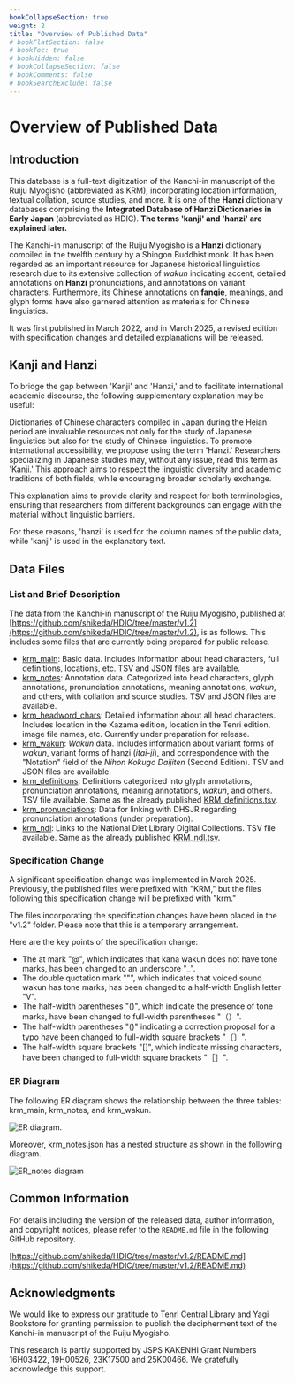 ```yaml
---
bookCollapseSection: true
weight: 2
title: "Overview of Published Data"
# bookFlatSection: false
# bookToc: true
# bookHidden: false
# bookCollapseSection: false
# bookComments: false
# bookSearchExclude: false
---
```



# Overview of Published Data

## Introduction

This database is a full-text digitization of the Kanchi-in manuscript of the Ruiju Myogisho (abbreviated as KRM), incorporating location information, textual collation, source studies, and more. It is one of the **Hanzi** dictionary databases comprising the **Integrated Database of Hanzi Dictionaries in Early Japan** (abbreviated as HDIC). **The terms 'kanji' and 'hanzi' are explained later.**

The Kanchi-in manuscript of the Ruiju Myogisho is a **Hanzi** dictionary compiled in the twelfth century by a Shingon Buddhist monk. It has been regarded as an important resource for Japanese historical linguistics research due to its extensive collection of *wakun* indicating accent, detailed annotations on **Hanzi** pronunciations, and annotations on variant characters. Furthermore, its Chinese annotations on **fanqie**, meanings, and glyph forms have also garnered attention as materials for Chinese linguistics.

It was first published in March 2022, and in March 2025, a revised edition with specification changes and detailed explanations will be released.


## Kanji and Hanzi

To bridge the gap between 'Kanji' and 'Hanzi,' and to facilitate international academic discourse, the following supplementary explanation may be useful:

Dictionaries of Chinese characters compiled in Japan during the Heian period are invaluable resources not only for the study of Japanese linguistics but also for the study of Chinese linguistics. To promote international accessibility, we propose using the term 'Hanzi.' Researchers specializing in Japanese studies may, without any issue, read this term as 'Kanji.' This approach aims to respect the linguistic diversity and academic traditions of both fields, while encouraging broader scholarly exchange.

This explanation aims to provide clarity and respect for both terminologies, ensuring that researchers from different backgrounds can engage with the material without linguistic barriers.

For these reasons, 'hanzi' is used for the column names of the public data, while 'kanji' is used in the explanatory text.

## Data Files

### List and Brief Description

The data from the Kanchi-in manuscript of the Ruiju Myogisho, published at [https://github.com/shikeda/HDIC/tree/master/v1.2](https://github.com/shikeda/HDIC/tree/master/v1.2), is as follows. This includes some files that are currently being prepared for public release.

- [krm_main](./02-01-main/): Basic data. Includes information about head characters, full definitions, locations, etc. TSV and JSON files are available.
- [krm_notes](./02-02-notes): Annotation data. Categorized into head characters, glyph annotations, pronunciation annotations, meaning annotations, *wakun*, and others, with collation and source studies. TSV and JSON files are available.
- [krm_headword_chars](./02-03-headword-chars/): Detailed information about all head characters. Includes location in the Kazama edition, location in the Tenri edition, image file names, etc. Currently under preparation for release.
- [krm_wakun](./02-04-wakun/): *Wakun* data. Includes information about variant forms of *wakun*, variant forms of hanzi (*itai-ji*), and correspondence with the "Notation" field of the *Nihon Kokugo Daijiten* (Second Edition). TSV and JSON files are available.
- [krm_definitions](./02-05-definitions/): Definitions categorized into glyph annotations, pronunciation annotations, meaning annotations, *wakun*, and others. TSV file available. Same as the already published [KRM_definitions.tsv](https://github.com/shikeda/HDIC/KRM_definitions.tsv).
- [krm_pronunciations](./02-06-pronunciations/): Data for linking with DHSJR regarding pronunciation annotations (under preparation).
- [krm_ndl](./02-07-ndl/): Links to the National Diet Library Digital Collections. TSV file available. Same as the already published [KRM_ndl.tsv](https://github.com/shikeda/HDIC/KRM_ndl.tsv).


### Specification Change

A significant specification change was implemented in March 2025. Previously, the published files were prefixed with "KRM," but the files following this specification change will be prefixed with "krm."

The files incorporating the specification changes have been placed in the "v1.2" folder. Please note that this is a temporary arrangement.

Here are the key points of the specification change:

- The at mark "@", which indicates that kana wakun does not have tone marks, has been changed to an underscore "_".
- The double quotation mark """, which indicates that voiced sound wakun has tone marks, has been changed to a half-width English letter "V".
- The half-width parentheses "()", which indicate the presence of tone marks, have been changed to full-width parentheses "（）".
- The half-width parentheses "()" indicating a correction proposal for a typo have been changed to full-width square brackets "〔〕".
- The half-width square brackets "[]", which indicate missing characters, have been changed to full-width square brackets "［］".

### ER Diagram

The following ER diagram shows the relationship between the three tables: krm_main, krm_notes, and krm_wakun.

![ER diagram.](/images/krmer.drawio.png)

Moreover, krm_notes.json has a nested structure as shown in the following diagram.

![ER_notes diagram](/images/krm_notes_er.drawio.png)

## Common Information

For details including the version of the released data, author information, and copyright notices, please refer to the `README.md` file in the following GitHub repository.


[https://github.com/shikeda/HDIC/tree/master/v1.2/README.md](https://github.com/shikeda/HDIC/tree/master/v1.2/README.md)


## Acknowledgments

We would like to express our gratitude to Tenri Central Library and Yagi Bookstore for granting permission to publish the decipherment text of the Kanchi-in manuscript of the Ruiju Myogisho.  

This research is partly supported by JSPS KAKENHI Grant Numbers 16H03422, 19H00526, 23K17500 and 25K00466. We gratefully acknowledge this support.
